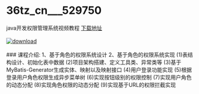# 36tz_cn___529750
java开发权限管理系统视频教程
[下载地址](http://www.36tz.cn/article/529750 "下载地址")
<br/></br>[![download](http://36tz.cn/muke_img/2020_01_1-9-300x160.png "下载地址")](http://www.36tz.cn/article/529750 "下载地址")
<br/></br>### 课程介绍:
1、基于角色的权限系统设计
2、基于角色的权限系统实现
(1)表结构设计、初始化表中数据
(2)项目架构搭建、定义工具类、异常类等
(3)基于MyBatis-Generator生成实体、映射以及映射接口
(4)用户登录功能实现
(5)根据登录用户角色权限生成异步菜单树
(6)实现按钮级别的权限控制
(7)实现用户角色的动态分配
(8)实现角色权限的动态分配
(9)实现基于URL的权限拦截实现


